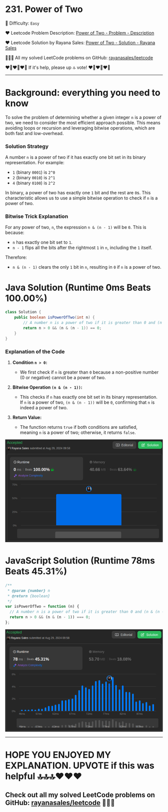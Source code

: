 # 231. Power of Two

🌱 Difficulty: `Easy`

❤️ Leetcode Problem Description: [Power of Two - Problem - Description](https://leetcode.com/problems/power-of-two/description/)

❤️ Leetcode Solution by Rayana Sales: [Power of Two - Solution - Rayana Sales](https://leetcode.com/problems/power-of-two/solutions/5707019/runtime-0ms-beats-100-simple-to-understand-java-javascript-solution/)

💁🏻‍♀️ All my solved LeetCode problems on GitHub: [rayanasales/leetcode](https://github.com/rayanasales/leetcode)

❤️‍🔥❤️‍🔥❤️‍🔥 If it's help, please up 🔝 vote! ❤️‍🔥❤️‍🔥❤️‍🔥

---

# **Background: everything you need to know**

To solve the problem of determining whether a given integer `n` is a power of two, we need to consider the most efficient approach possible. This means avoiding loops or recursion and leveraging bitwise operations, which are both fast and low-overhead.

### **Solution Strategy**

A number `n` is a power of two if it has exactly one bit set in its binary representation. For example:

- `1` (binary `0001`) is `2^0`
- `2` (binary `0010`) is `2^1`
- `4` (binary `0100`) is `2^2`

In binary, a power of two has exactly one `1` bit and the rest are `0`s. This characteristic allows us to use a simple bitwise operation to check if `n` is a power of two.

### **Bitwise Trick Explanation**

For any power of two, `n`, the expression `n & (n - 1)` will be `0`. This is because:

- `n` has exactly one bit set to `1`.
- `n - 1` flips all the bits after the rightmost `1` in `n`, including the `1` itself.

Therefore:

- `n & (n - 1)` clears the only `1` bit in `n`, resulting in `0` if `n` is a power of two.

# **Java Solution (Runtime 0ms Beats 100.00%)**

```java
class Solution {
    public boolean isPowerOfTwo(int n) {
        // A number n is a power of two if it is greater than 0 and (n & (n - 1)) is 0
        return n > 0 && (n & (n - 1)) == 0;
    }
}
```

### **Explanation of the Code**

1. **Condition `n > 0`:**
   - We first check if `n` is greater than `0` because a non-positive number (0 or negative) cannot be a power of two.
2. **Bitwise Operation `(n & (n - 1))`:**
   - This checks if `n` has exactly one bit set in its binary representation. If `n` is a power of two, `(n & (n - 1))` will be `0`, confirming that `n` is indeed a power of two.
3. **Return Value:**

   - The function returns `true` if both conditions are satisfied, meaning `n` is a power of two; otherwise, it returns `false`.

![java solution runtime evidence](image.png)

# **JavaScript Solution (Runtime 78ms Beats 45.31%)**

```js
/**
 * @param {number} n
 * @return {boolean}
 */
var isPowerOfTwo = function (n) {
  // A number n is a power of two if it is greater than 0 and (n & (n - 1)) is 0
  return n > 0 && (n & (n - 1)) === 0;
};
```

![alt text](image-1.png)

---

# HOPE YOU ENJOYED MY EXPLANATION. UPVOTE if this was helpful 🔝🔝🔝❤️❤️❤️

## Check out all my solved LeetCode problems on GitHub: [rayanasales/leetcode](https://github.com/rayanasales/leetcode) 🤙😚🤘
